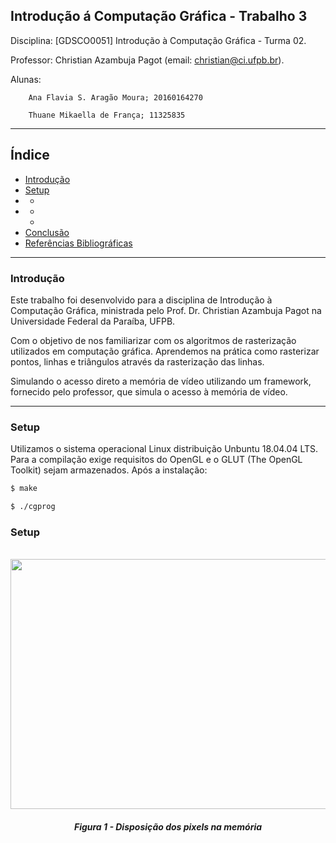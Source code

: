 Introdução á Computação Gráfica - Trabalho 3
---

Disciplina: [GDSCO0051] Introdução à Computação Gráfica - Turma 02.

Professor: Christian Azambuja Pagot (email: christian@ci.ufpb.br).

Alunas: 
        
        Ana Flavia S. Aragão Moura; 20160164270

        Thuane Mikaella de França; 11325835

---

## Índice

* [Introdução](#introdução)
* [Setup](#setup)
* [](#)
	* [](#)
* [](#)
	* [](#)
	* [](#)
* [Conclusão](#conclusão)
* [Referências Bibliográficas](#referências-bibliográficas)

---


### Introdução

Este trabalho foi desenvolvido para a disciplina de Introdução à Computação Gráfica, ministrada pelo Prof. Dr. Christian Azambuja Pagot na Universidade Federal da Paraíba, UFPB. 

Com o objetivo de nos familiarizar com os algoritmos de rasterização utilizados em computação gráfica. Aprendemos na prática como rasterizar pontos, linhas e triângulos através da rasterização das linhas.

Simulando o acesso direto a memória de vídeo utilizando um framework, fornecido pelo professor, que simula o acesso à memória de vídeo. 

---



### Setup

Utilizamos o sistema operacional Linux distribuição Unbuntu 18.04.04 LTS. Para a compilação exige  requisitos do OpenGL e o GLUT (The OpenGL Toolkit) sejam armazenados. Após a instalação:

```sh
$ make

$ ./cgprog
```


### Setup


<p align="center">
	<br>
	<img src="./Imagens/nome_figura.png"/ width=720px height=400px>
	<h5 align="center">Figura 1 - Disposição dos pixels na memória</h5>
	<br>
</p>

